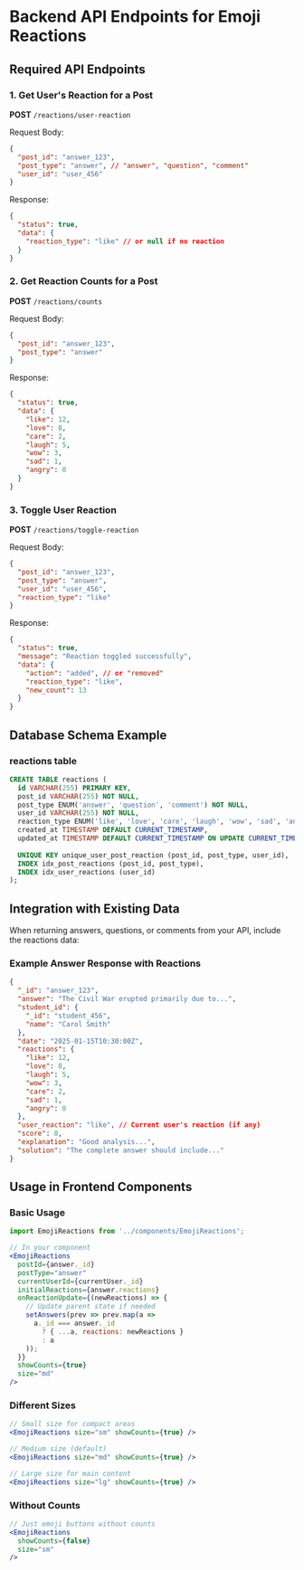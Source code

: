 # Backend API Endpoints for Emoji Reactions

## Required API Endpoints

### 1. Get User's Reaction for a Post
**POST** `/reactions/user-reaction`

Request Body:
```json
{
  "post_id": "answer_123",
  "post_type": "answer", // "answer", "question", "comment"
  "user_id": "user_456"
}
```

Response:
```json
{
  "status": true,
  "data": {
    "reaction_type": "like" // or null if no reaction
  }
}
```

### 2. Get Reaction Counts for a Post
**POST** `/reactions/counts`

Request Body:
```json
{
  "post_id": "answer_123",
  "post_type": "answer"
}
```

Response:
```json
{
  "status": true,
  "data": {
    "like": 12,
    "love": 8,
    "care": 2,
    "laugh": 5,
    "wow": 3,
    "sad": 1,
    "angry": 0
  }
}
```

### 3. Toggle User Reaction
**POST** `/reactions/toggle-reaction`

Request Body:
```json
{
  "post_id": "answer_123",
  "post_type": "answer",
  "user_id": "user_456",
  "reaction_type": "like"
}
```

Response:
```json
{
  "status": true,
  "message": "Reaction toggled successfully",
  "data": {
    "action": "added", // or "removed"
    "reaction_type": "like",
    "new_count": 13
  }
}
```

## Database Schema Example

### reactions table
```sql
CREATE TABLE reactions (
  id VARCHAR(255) PRIMARY KEY,
  post_id VARCHAR(255) NOT NULL,
  post_type ENUM('answer', 'question', 'comment') NOT NULL,
  user_id VARCHAR(255) NOT NULL,
  reaction_type ENUM('like', 'love', 'care', 'laugh', 'wow', 'sad', 'angry') NOT NULL,
  created_at TIMESTAMP DEFAULT CURRENT_TIMESTAMP,
  updated_at TIMESTAMP DEFAULT CURRENT_TIMESTAMP ON UPDATE CURRENT_TIMESTAMP,
  
  UNIQUE KEY unique_user_post_reaction (post_id, post_type, user_id),
  INDEX idx_post_reactions (post_id, post_type),
  INDEX idx_user_reactions (user_id)
);
```

## Integration with Existing Data

When returning answers, questions, or comments from your API, include the reactions data:

### Example Answer Response with Reactions
```json
{
  "_id": "answer_123",
  "answer": "The Civil War erupted primarily due to...",
  "student_id": {
    "_id": "student_456",
    "name": "Carol Smith"
  },
  "date": "2025-01-15T10:30:00Z",
  "reactions": {
    "like": 12,
    "love": 8,
    "laugh": 5,
    "wow": 3,
    "care": 2,
    "sad": 1,
    "angry": 0
  },
  "user_reaction": "like", // Current user's reaction (if any)
  "score": 8,
  "explanation": "Good analysis...",
  "solution": "The complete answer should include..."
}
```

## Usage in Frontend Components

### Basic Usage
```jsx
import EmojiReactions from '../components/EmojiReactions';

// In your component
<EmojiReactions
  postId={answer._id}
  postType="answer"
  currentUserId={currentUser._id}
  initialReactions={answer.reactions}
  onReactionUpdate={(newReactions) => {
    // Update parent state if needed
    setAnswers(prev => prev.map(a => 
      a._id === answer._id 
        ? { ...a, reactions: newReactions }
        : a
    ));
  }}
  showCounts={true}
  size="md"
/>
```

### Different Sizes
```jsx
// Small size for compact areas
<EmojiReactions size="sm" showCounts={true} />

// Medium size (default)
<EmojiReactions size="md" showCounts={true} />

// Large size for main content
<EmojiReactions size="lg" showCounts={true} />
```

### Without Counts
```jsx
// Just emoji buttons without counts
<EmojiReactions 
  showCounts={false} 
  size="sm"
/>
```
